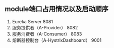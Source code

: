 ## module端口占用情况以及启动顺序
1. Eureka Server 8081
2. 服务提供者（A-Provider） 8082
3. 服务消费者（A-Consumer） 8083
4. 熔断器控制台（A-HystrixDashboard） 9001
